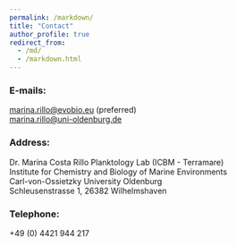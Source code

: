 ```yaml
---
permalink: /markdown/
title: "Contact"
author_profile: true
redirect_from: 
  - /md/
  - /markdown.html
---
```


### E-mails: 
marina.rillo@evobio.eu (preferred)   
marina.rillo@uni-oldenburg.de  

### Address:  
Dr. Marina Costa Rillo
Planktology Lab (ICBM - Terramare)  
Institute for Chemistry and Biology of Marine Environments  
Carl-von-Ossietzky University Oldenburg    
Schleusenstrasse 1, 26382 Wilhelmshaven    

### Telephone:  
+49 (0) 4421 944 217  
